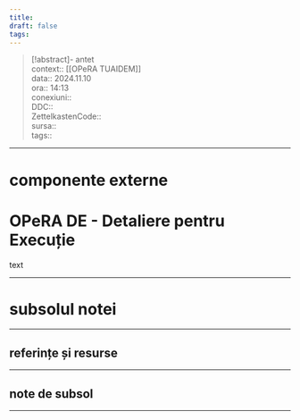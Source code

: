```yaml
---
title: 
draft: false
tags:
---
```

> [!abstract]- antet  
> context::  [[OPeRA TUAIDEM]]  
> data:: 2024.11.10  
> ora:: 14:13  
> conexiuni::  
> DDC::  
> ZettelkastenCode::  
> sursa::  
> tags::  


---

# componente externe


# OPeRA DE - Detaliere pentru Execuție

text


---
# subsolul notei
---
## referințe și resurse


---
## note de subsol
---


